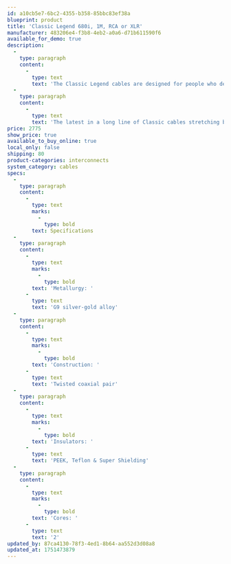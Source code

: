 ```yaml
---
id: a10cb5e7-6bc2-4355-b358-85bbc83ef38a
blueprint: product
title: 'Classic Legend 680i, 1M, RCA or XLR'
manufacturer: 483206e4-f3b8-4eb2-a0a6-d71b611590f6
available_for_demo: true
description:
  -
    type: paragraph
    content:
      -
        type: text
        text: 'The Classic Legend cables are designed for people who demand an excellent performance-to-price ratio. This is possible thanks to the combination of Siltech’s superb G9 silver-gold alloy metallurgy, and a class-leading insulation and shielding package using top-quality materials. It is the result of four decades of research into cable design, honed by exhaustive measurements, testing, and auditioning.'
  -
    type: paragraph
    content:
      -
        type: text
        text: 'The latest in a long line of Classic cables stretching back thirty years, Classic Legend boasts vanishingly low distortion and exceptional interference rejection considering its accessible price. It’s this combination of superconductivity and relative immunity to electrical and mechanical noise that makes it sound so special.'
price: 2775
show_price: true
available_to_buy_online: true
local_only: false
shipping: 80
product-categories: interconnects
system_category: cables
specs:
  -
    type: paragraph
    content:
      -
        type: text
        marks:
          -
            type: bold
        text: Specifications
  -
    type: paragraph
    content:
      -
        type: text
        marks:
          -
            type: bold
        text: 'Metallurgy: '
      -
        type: text
        text: 'G9 silver-gold alloy'
  -
    type: paragraph
    content:
      -
        type: text
        marks:
          -
            type: bold
        text: 'Construction: '
      -
        type: text
        text: 'Twisted coaxial pair'
  -
    type: paragraph
    content:
      -
        type: text
        marks:
          -
            type: bold
        text: 'Insulators: '
      -
        type: text
        text: 'PEEK, Teflon & Super Shielding'
  -
    type: paragraph
    content:
      -
        type: text
        marks:
          -
            type: bold
        text: 'Cores: '
      -
        type: text
        text: '2'
updated_by: 87ca4130-78f3-4ed1-8b64-aa552d3d08a8
updated_at: 1751473879
---
```

